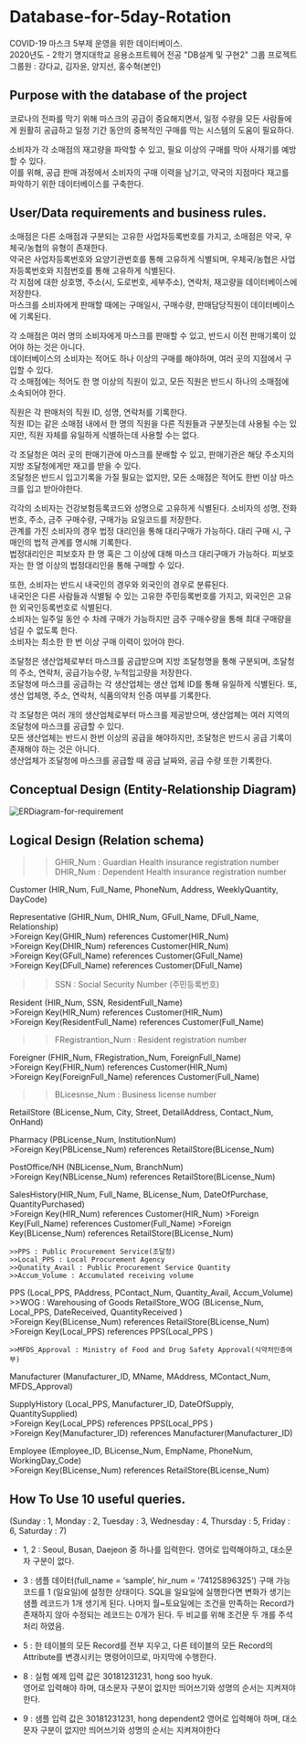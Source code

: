 # Database-for-5day-Rotation
COVID-19 마스크 5부제 운영을 위한 데이터베이스.   
2020년도 - 2학기 명지대학교 응용소프트웨어 전공 "DB설계 및 구현2" 그룹 프로젝트   
그룹원 : 강다교, 김자윤, 양지선, 홍수혁(본인)

## Purpose with the database of the project
코로나의 전파를 막기 위해 마스크의 공급이 중요해지면서, 일정 수량을 모든 사람들에게 원활히 공급하고 일정 기간 동안의 중복적인 구매를 막는 시스템의 도움이 필요하다.   

소비자가 각 소매점의 재고량을 파악할 수 있고, 필요 이상의 구매를 막아 사재기를 예방할 수 있다.   
이를 위해, 공급 판매 과정에서 소비자의 구매 이력을 남기고, 약국의 지점마다 재고를 파악하기 위한 데이터베이스를 구축한다.

## User/Data requirements and business rules.
소매점은 다른 소매점과 구분되는 고유한 사업자등록번호를 가지고, 소매점은 약국, 우체국/농협의 유형이 존재한다.   
약국은 사업자등록번호와 요양기관번호를 통해 고유하게 식별되며, 우체국/농협은 사업자등록번호와 지점번호를 통해 고유하게 식별된다.   
각 지점에 대한 상호명, 주소(시, 도로번호, 세부주소), 연락처, 재고량을 데이터베이스에 저장한다.   
마스크를 소비자에게 판매할 때에는 구매일시, 구매수량, 판매담당직원이 데이터베이스에 기록된다.   

각 소매점은 여러 명의 소비자에게 마스크를 판매할 수 있고, 반드시 이전 판매기록이 있어야 하는 것은 아니다.   
데이터베이스의 소비자는 적어도 하나 이상의 구매를 해야하며, 여러 곳의 지점에서 구입할 수 있다.   
각 소매점에는 적어도 한 명 이상의 직원이 있고, 모든 직원은 반드시 하나의 소매점에 소속되어야 한다.   

직원은 각 판매처의 직원 ID, 성명, 연락처를 기록한다.   
직원 ID는 같은 소매점 내에서 한 명의 직원을 다른 직원들과 구분짓는데 사용될 수는 있지만, 직원 자체를 유일하게 식별하는데 사용할 수는 없다.   

각 조달청은 여러 곳의 판매기관에 마스크를 분배할 수 있고, 판매기관은 해당 주소지의 지방 조달청에게만 재고를 받을 수 있다.   
조달청은 반드시 입고기록을 가질 필요는 없지만, 모든 소매점은 적어도 한번 이상 마스크를 입고 받아야한다.   

각각의 소비자는 건강보험등록코드와 성명으로 고유하게 식별된다. 소비자의 성명, 전화번호, 주소, 금주 구매수량, 구매가능 요일코드를 저장한다.   
관계를 가진 소비자의 경우 법정 대리인을 통해 대리구매가 가능하다. 대리 구매 시, 구매인의 법적 관계를 명시해 기록한다.   
법정대리인은 피보호자 한 명 혹은 그 이상에 대해 마스크 대리구매가 가능하다. 피보호자는 한 명 이상의 법정대리인을 통해 구매할 수 있다.   

또한, 소비자는 반드시 내국인의 경우와 외국인의 경우로 분류된다.   
내국인은 다른 사람들과 식별될 수 있는 고유한 주민등록번호를 가지고, 외국인은 고유한 외국인등록번호로 식별된다.   
소비자는 일주일 동안 수 차례 구매가 가능하지만 금주 구매수량을 통해 최대 구매량을 넘길 수 없도록 한다.   
소비자는 최소한 한 번 이상 구매 이력이 있어야 한다.   

조달청은 생산업체로부터 마스크를 공급받으며 지방 조달청명을 통해 구분되며, 조달청의 주소, 연락처, 공급가능수량, 누적입고량을 저장한다.   
조달청에 마스크를 공급하는 각 생산업체는 생산 업체 ID를 통해 유일하게 식별된다. 또, 생산 업체명, 주소, 연락처, 식품의약처 인증 여부를 기록한다.    

각 조달청은 여러 개의 생산업체로부터 마스크를 제공받으며, 생산업체는 여러 지역의 조달청에 마스크를 공급할 수 있다.   
모든 생산업체는 반드시 한번 이상의 공급을 해야하지만, 조달청은 반드시 공급 기록이 존재해야 하는 것은 아니다.   
생산업체가 조달청에 마스크를 공급할 때 공급 날짜와, 공급 수량 또한 기록한다.   

## Conceptual Design (Entity-Relationship Diagram)
![ERDiagram-for-requirement](https://user-images.githubusercontent.com/63241308/105463347-475c0580-5cd3-11eb-8d1c-a9df165e1e9b.jpg)

## Logical Design (Relation schema)

>>GHIR_Num : Guardian Health insurance registration number   
>>DHIR_Num : Dependent Health insurance registration number

Customer (HIR_Num, Full_Name, PhoneNum, Address, WeeklyQuantity, DayCode)   

Representative (GHIR_Num, DHIR_Num, GFull_Name, DFull_Name, Relationship)   
	>Foreign Key(GHIR_Num) references Customer(HIR_Num)   
	>Foreign Key(DHIR_Num) references Customer(HIR_Num)   
	>Foreign Key(GFull_Name) references Customer(GFull_Name)   
	>Foreign Key(DFull_Name) references Customer(DFull_Name)   

>>SSN : Social Security Number (주민등록번호)   

Resident (HIR_Num, SSN, ResidentFull_Name)   
	>Foreign Key(HIR_Num) references Customer(HIR_Num)   
	>Foreign Key(ResidentFull_Name) references Customer(Full_Name)

>>FRegistrantion_Num : Resident registration number   

Foreigner (FHIR_Num, FRegistration_Num, ForeignFull_Name)   
	>Foreign Key(FHIR_Num) references Customer(HIR_Num)   
	>Foreign Key(ForeignFull_Name) references Customer(Full_Name)   

>>BLicesnse_Num : Business license number   

RetailStore (BLicense_Num, City, Street, DetailAddress, Contact_Num, OnHand)   

Pharmacy (PBLicense_Num, InstitutionNum)   
	>Foreign Key(PBLicense_Num) references RetailStore(BLicense_Num)   

PostOffice/NH (NBLicense_Num, BranchNum)   
	>Foreign Key(NBLicense_Num) references RetailStore(BLicense_Num)   

SalesHistory(HIR_Num, Full_Name, BLicense_Num, DateOfPurchase, QuantityPurchased)   
	>Foreign Key(HIR_Num) references Customer(HIR_Num)
	>Foreign Key(Full_Name) references Customer(Full_Name)
	>Foreign Key(BLicense_Num) references RetailStore(BLicense_Num)

	>>PPS : Public Procurement Service(조달청)
	>>Local_PPS : Local Procurement Agency
	>>Qunatity_Avail : Public Procurement Service Quantity
	>>Accum_Volume : Accumulated receiving volume

PPS (Local_PPS, PAddress, PContact_Num, Quantity_Avail, Accum_Volume)   
	>>WOG : Warehousing of Goods
RetailStore_WOG (BLicense_Num, Local_PPS, DateReceived, QuantityReceived )   
	>Foreign Key(BLicense_Num) references RetailStore(BLicense_Num)   
	>Foreign Key(Local_PPS) references PPS(Local_PPS )   


	>>MFDS_Approval : Ministry of Food and Drug Safety Approval(식약처인증여부)

Manufacturer (Manufacturer_ID, MName, MAddress, MContact_Num, MFDS_Approval)   

SupplyHistory (Local_PPS, Manufacturer_ID, DateOfSupply, QuantitySupplied)   
	>Foreign Key(Local_PPS) references PPS(Local_PPS )   
	>Foreign Key(Manufacturer_ID) references Manufacturer(Manufacturer_ID)   

Employee (Employee_ID, BLicense_Num, EmpName, PhoneNum, WorkingDay_Code)   
	>Foreign Key(BLicense_Num) references RetailStore(BLicense_Num)

## How To Use 10 useful queries.
(Sunday : 1, Monday : 2, Tuesday : 3, Wednesday : 4, Thursday : 5, Friday : 6, Saturday : 7)   

- 1, 2 : Seoul, Busan, Daejeon 중 하나를 입력한다. 영어로 입력해야하고, 대소문자 구분이 없다.   

- 3 : 샘플 데이터(full_name = ‘sample’, hir_num = '74125896325') 구매 가능 코드를 1 (일요일)에 설정한 상태이다.
SQL을 일요일에 실행한다면 변화가 생기는 샘플 레코드가 1개 생기게 된다.
나머지 월~토요일에는 조건을 만족하는 Record가 존재하지 않아 수정되는 레코드는 0개가 된다.
두 비교를 위해 조건문 두 개를 주석처리 하였음.

- 5 : 한 테이블의 모든 Record를 전부 지우고, 다른 테이블의 모든 Record의 Attribute를 변경시키는 명령어이므로, 마지막에 수행한다.

- 8 : 실험 예제 입력 값은 30181231231, hong soo hyuk.   
영어로 입력해야 하며, 대소문자 구분이 없지만 띄어쓰기와 성명의 순서는 지켜져야한다.

- 9 : 샘플 입력 값은 30181231231, hong dependent2
영어로 입력해야 하며, 대소문자 구분이 없지만 띄어쓰기와 성명의 순서는 지켜져야한다
